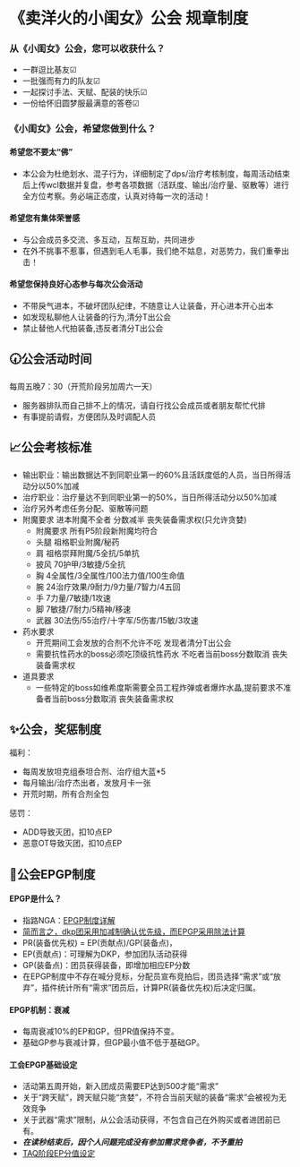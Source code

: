 # 《卖洋火的小闺女》公会 规章制度

### 从《小闺女》公会，您可以收获什么？
* 一群逗比基友☑
* 一批强而有力的队友☑
* 一起探讨手法、天赋、配装的快乐☑
* 一份给怀旧圆梦服最满意的答卷☑

### 《小闺女》公会，希望您做到什么？
#### 希望您不要太“佛”
* 本公会为杜绝划水、混子行为，详细制定了dps/治疗考核制度，每周活动结束后上传wcl数据并复盘，参考各项数据（活跃度、输出/治疗量、驱散等）进行全方位考察。务必端正态度，认真对待每一次的活动！

#### 希望您有集体荣誉感
* 与公会成员多交流、多互动，互帮互助，共同进步
* 在外不挑事不惹事，但遇到毛人毛事，我们绝不姑息，对恶势力，我们重拳出击！

#### 希望您保持良好心态参与每次公会活动
* 不带戾气进本，不破坏团队纪律，不随意让人让装备，开心进本开心出本
* 如发现私聊他人让装备的行为,清分T出公会
* 禁止替他人代拍装备,违反者清分T出公会

## :clock730:公会活动时间
每周五晚7：30（开荒阶段另加周六一天）
* 服务器排队而自己排不上的情况，请自行找公会成员或者朋友帮忙代排
* 有事提前请假，方便团队及时调配人员

## :chart_with_upwards_trend:公会考核标准
* 输出职业：输出数据达不到同职业第一的60%且活跃度低的人员，当日所得活动分以50%加减
* 治疗职业：治疗量达不到同职业第一的50%，当日所得活动分以50%加减
* 治疗另外考虑任务分配、驱散等问题
* 附魔要求 进本附魔不全者 分数减半 丧失装备需求权(只允许贪婪)
    * 附魔要求	所有P5阶段新附魔均符合			
    * 头腿	祖格职业附魔/秘药			
    * 肩	祖格崇拜附魔/5全抗/5单抗			
    * 披风	70护甲/3敏捷/5全抗			
    * 胸	4全属性/3全属性/100法力值/100生命值			
    * 腕	24治疗效果/9耐力/9力量/7智力/4五回			
    * 手	7力量/7敏捷/1攻速			
    * 脚	7敏捷/7耐力/5精神/移速			
    * 武器	30法伤/55治疗/十字军/5伤害/15敏/3攻速	
* 药水要求
    * 开荒期间工会发放的合剂不允许不吃 发现者清分T出公会
    * 需要抗性药水的boss必须吃顶级抗性药水 不吃者当前boss分数取消 丧失装备需求权
* 道具要求
    * 一些特定的boss如维希度斯需要全员工程炸弹或者爆炸水晶,提前要求不准备者当前boss分数取消 丧失装备需求权

## :sparkles:公会，奖惩制度
福利：
* 每周发放坦克组泰坦合剂、治疗组大蓝*5
* 每月输出/治疗杰出者，发放月卡一张
* 开荒时期，所有合剂全包

惩罚：
* ADD导致灭团，扣10点EP
* 恶意OT导致灭团，扣10点EP

## :book:公会EPGP制度
#### EPGP是什么？

* 指路NGA：[EPGP制度详解](https://ngabbs.com/read.php?&tid=18224489)
* <u>简而言之，dkp团采用加减制确认优先级，而EPGP采用除法计算</u>
* PR(装备优先权) = EP(贡献点)/GP(装备点)，
* EP(贡献点)：可理解为DKP，参加团队活动获得
* GP(装备点)：团员获得装备，即增加相应EP分数
* 在EPGP制度中不存在喊分竞标，分配员宣布竞拍后，团员选择“需求”或“放弃”，插件统计所有“需求”团员后，计算PR(装备优先权)后决定归属。

#### EPGP机制：衰减
* 每周衰减10%的EP和GP，但PR值保持不变。
* 基础GP参与衰减计算，但GP最小值不低于基础GP。

#### 工会EPGP基础设定
* 活动第五周开始，新入团成员需要EP达到500才能“需求”
* 关于“跨天赋”，跨天赋只能“贪婪”，不符合当前天赋的装备“需求”会被视为无效竞争
* 关于武器“需求”限制，从公会活动获得，不包含自己在外购买或者进团前已有。
* ***在读秒结束后，因个人问题完成没有参加需求竞争者，不予重拍***
* [TAQ阶段EP分值设定](https://shimo.im/sheets/GTkJGQvXdgP3CtyK/MODOC)